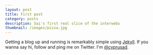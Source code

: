 ```yaml
---
layout: post
title: First post
category: posts
description: Sai's first real slice of the interwebs
thumbnail: /images/pizza.jpg
---
```


Getting a blog up and running is remarkably simple using [Jekyll][jekyll].
If you wanna say hi, follow and ping me on Twitter. I'm [@cyprusad][twitter].

[jekyll]: https://github.com/mojombo/jekyll
[twitter]: https://twitter.com/cyprusad

